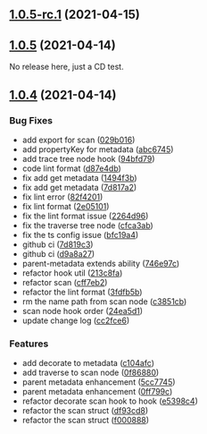 ## [1.0.5-rc.1](https://github.com/augejs/provider-scanner/compare/v1.0.5...v1.0.5-rc.1) (2021-04-15)



## [1.0.5](https://github.com/augejs/provider-scanner/compare/v1.0.4...v1.0.5) (2021-04-14)

No release here, just a CD test.

## [1.0.4](https://github.com/augejs/provider-scanner/compare/c3851cbaa82410f0df3eb5029b0d4348e62289d9...v1.0.4) (2021-04-14)


### Bug Fixes

* add export for scan ([029b016](https://github.com/augejs/provider-scanner/commit/029b01638284af9671e413d905789dc3458e84b3))
* add propertyKey for metadata ([abc6745](https://github.com/augejs/provider-scanner/commit/abc674518b43c82c9df3b83f99a0caf46ac3a1e1))
* add trace tree node hook ([94bfd79](https://github.com/augejs/provider-scanner/commit/94bfd794d70c824c6edb9861b54a9d2b21a11410))
* code lint format ([d87e4db](https://github.com/augejs/provider-scanner/commit/d87e4dbd9770a146bd7d5ea38456359cf67ef99f))
* fix add get metadata ([1494f3b](https://github.com/augejs/provider-scanner/commit/1494f3bf051c2d294f938c773a986f4e8cc4a3d9))
* fix add get metadata ([7d817a2](https://github.com/augejs/provider-scanner/commit/7d817a2671450bb112ffa301f59997d4fd7972d7))
* fix lint error ([82f4201](https://github.com/augejs/provider-scanner/commit/82f42011fd52cc29cab9351f78f7ae701fbc638a))
* fix lint format ([2e05101](https://github.com/augejs/provider-scanner/commit/2e051016e34c7395ac64c7471fefdb8d622268cd))
* fix the lint format issue ([2264d96](https://github.com/augejs/provider-scanner/commit/2264d96dad14b159f91f398f78145a0aeb55a400))
* fix the traverse tree node ([cfca3ab](https://github.com/augejs/provider-scanner/commit/cfca3ab446244302e2ecc010a301741bbb72cd74))
* fix the ts config issue ([bfc19a4](https://github.com/augejs/provider-scanner/commit/bfc19a4be19aaea08093db8033c8f0f424e8d0aa))
* github ci ([7d819c3](https://github.com/augejs/provider-scanner/commit/7d819c3edd9398cf7ee674adc7f63eb73aadaa49))
* github ci ([d9a8a27](https://github.com/augejs/provider-scanner/commit/d9a8a270fe19c009f22968c7ec1501a822c71c44))
* parent-metadata extends ability ([746e97c](https://github.com/augejs/provider-scanner/commit/746e97c446543cb9a467716aaf7ac63111bdb371))
* refactor hook util ([213c8fa](https://github.com/augejs/provider-scanner/commit/213c8fa9e88c89ab91a19dc889b8a8db19735589))
* refactor scan ([cff7eb2](https://github.com/augejs/provider-scanner/commit/cff7eb2dbefe022bf1ef797d1c5c3266106aa030))
* refactor the lint format ([3fdfb5b](https://github.com/augejs/provider-scanner/commit/3fdfb5b46669ff3e538dec64fbc126c1bafe5b4d))
* rm the name path from scan node ([c3851cb](https://github.com/augejs/provider-scanner/commit/c3851cbaa82410f0df3eb5029b0d4348e62289d9))
* scan node hook order ([24ea5d1](https://github.com/augejs/provider-scanner/commit/24ea5d169a72df53c65f381c852355fdc081315b))
* update change log ([cc2fce6](https://github.com/augejs/provider-scanner/commit/cc2fce6e14643b479189622e8b93e633c4fd94e2))


### Features

* add decorate to metadata ([c104afc](https://github.com/augejs/provider-scanner/commit/c104afc1b23e55c0ec45bd2e7f5f6b73d24d8093))
* add traverse to scan node ([0f86880](https://github.com/augejs/provider-scanner/commit/0f86880646789ff3b54626718b3dda5935559882))
* parent metadata enhancement ([5cc7745](https://github.com/augejs/provider-scanner/commit/5cc7745479ae0b30b5459124aca487e370d2e07f))
* parent metadata enhancement ([0ff799c](https://github.com/augejs/provider-scanner/commit/0ff799c062813261510dbec97d52992d86878e24))
* refactor  decorate scan hook to hook ([e5398c4](https://github.com/augejs/provider-scanner/commit/e5398c485874b65d61e118dce95c336ce62b7c87))
* refactor the scan struct ([df93cd8](https://github.com/augejs/provider-scanner/commit/df93cd88fcf5717e33312143db5ec96a20c945ba))
* refactor the scan struct ([f000888](https://github.com/augejs/provider-scanner/commit/f00088801575139944f2ecc290d1568b37963d3b))



